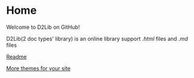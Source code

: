 # Home
Welcome to D2Lib on GitHub!

D2Lib(2 doc types' library) is an online library support *.html* files and *.md* files

[Readme](https://arthurzhou.github.io/D2Lib/)

[More themes for your site](http://themes.d2lib.space)
